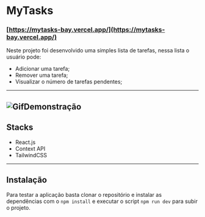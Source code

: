 # MyTasks
### [https://mytasks-bay.vercel.app/](https://mytasks-bay.vercel.app/)

Neste projeto foi desenvolvido uma simples lista de tarefas, nessa lista o usuário pode:

- Adicionar uma tarefa;
- Remover uma tarefa;
- Visualizar o número de tarefas pendentes;
---
![GifDemonstração](https://media.giphy.com/media/eTeJhlsJmoApiWSRlz/giphy.gif)
---

## Stacks
- React.js
- Context API
- TailwindCSS

---
## Instalação
Para testar a aplicação basta clonar o repositório e instalar as dependências com o ```npm install``` e executar o script ```npm run dev``` para subir o projeto.
